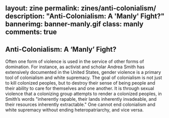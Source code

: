 layout: zine
permalink: zines/anti-colonialism/
description: "Anti-Colonialism: A 'Manly' Fight?"
bannerimg: banner-manly.gif
class: manly
comments: true
---

<h2>Anti-Colonialism: A ‘Manly’ Fight?</h2>

Often one form of violence is used in the service of other forms of domination. For instance, as activist and scholar Andrea Smith has extensively documented in the United States, gender violence is a primary tool of colonialism and white supremacy. The goal of colonialism is not just to kill colonized peoples, but to destroy their sense of being people and their ability to care for themselves and one another. It is through sexual violence that a colonizing group attempts to render a colonized peoples, in Smith’s words "inherently rapable, their lands inherently invadeable, and their resources inherently extractable." One cannot end colonialism and white supremacy without ending heteropatriarchy, and vice versa.